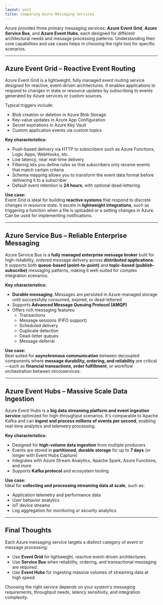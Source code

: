 ```yaml
---
layout: post
title: Comparing Azure Messaging Services
---
```


Azure provides three primary messaging services: **Azure Event Grid**, **Azure Service Bus**, and **Azure Event Hubs**, each designed for different architectural needs and message processing patterns. Understanding their core capabilities and use cases helps in choosing the right tool for specific scenarios.

---

## Azure Event Grid – Reactive Event Routing

Azure Event Grid is a lightweight, fully managed event routing service designed for reactive, event-driven architectures. It enables applications to respond to changes in state or resource updates by subscribing to events generated by Azure services or custom sources.

Typical triggers include:
- Blob creation or deletion in Azure Blob Storage  
- Key-value updates in Azure App Configuration  
- Secret expirations in Azure Key Vault  
- Custom application events via custom topics

**Key characteristics:**
- Push-based delivery via HTTP to subscribers such as Azure Functions, Logic Apps, WebHooks, etc.  
- Low latency, near real-time delivery  
- Filtering lets you define rules so that subscribers only receive events that match certain criteria
- Schema mapping allows you to transform the event data format before delivering it to a subscriber
- Default event retention is **24 hours**, with optional dead-lettering

**Use case:**  
Event Grid is ideal for building **reactive systems** that respond to discrete changes in resource state. It excels in **lightweight integrations**, such as triggering a function when a file is uploaded or a setting changes in Azure. Can be used for implementing notifications.

---

## Azure Service Bus – Reliable Enterprise Messaging

Azure Service Bus is a **fully managed enterprise message broker** built for high-reliability, ordered message delivery across **distributed applications**. It supports both **queue-based (point-to-point)** and **topic-based (publish-subscribe)** messaging patterns, making it well-suited for complex integration scenarios.

**Key characteristics:**
- **Durable messaging**: Messages are persisted in Azure-managed storage until successfully consumed, expired, or dead-lettered  
- Supports **Advanced Message Queuing Protocol (AMQP)**  
- Offers rich messaging features:
  - Transactions  
  - Message sessions (FIFO support)  
  - Scheduled delivery  
  - Duplicate detection  
  - Dead-letter queues  
  - Message deferral  

**Use case:**  
Best suited for **asynchronous communication** between decoupled components where **message durability, ordering, and reliability** are critical—such as **financial transactions, order fulfillment**, or workflow orchestration between microservices.

---

## Azure Event Hubs – Massive Scale Data Ingestion

Azure Event Hubs is a **big data streaming platform and event ingestion service** optimized for high-throughput scenarios. It's comparable to Apache Kafka and can **ingest and process millions of events per second**, enabling real-time analytics and telemetry processing.

**Key characteristics:**
- Designed for **high-volume data ingestion** from multiple producers  
- Events are stored in **partitioned, durable storage** for up to **7 days** (or longer with Event Hubs Capture)  
- Integrates with Azure Stream Analytics, Apache Spark, Azure Functions, and more  
- Supports **Kafka protocol** and ecosystem tooling

**Use case:**  
Ideal for **collecting and processing streaming data at scale**, such as:
- Application telemetry and performance data  
- User behavior analytics  
- IoT device streams  
- Log aggregation for monitoring or security analytics

---

## Final Thoughts

Each Azure messaging service targets a distinct category of event or message processing:

- Use **Event Grid** for lightweight, reactive event-driven architectures.
- Use **Service Bus** when reliability, ordering, and transactional messaging are required.
- Use **Event Hubs** for ingesting massive volumes of streaming data at high speed.

Choosing the right service depends on your system's messaging requirements, throughput needs, latency sensitivity, and integration complexity.
